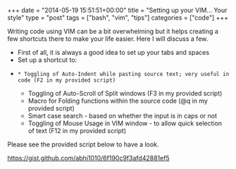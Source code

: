 +++
date = "2014-05-19 15:51:51+00:00"
title = "Setting up your VIM... Your style"
type = "post"
tags = ["bash", "vim", "tips"]
categories = ["code"]
+++

Writing code using VIM can be a bit overwhelming but it helps creating a few shortcuts there to make your life easier. Here I will discuss a few.

  * First of all, it is always a good idea to set up your tabs and spaces
  * Set up a shortcut to:
  *     * Toggling of Auto-Indent while pasting source text; very useful in code (F2 in my provided script)
    * Toggling of Auto-Scroll of Split windows (F3 in my provided script)
    * Macro for Folding functions within the source code (@q in my provided script)
    * Smart case search - based on whether the input is in caps or not
    * Toggling of Mouse Usage in VIM window - to allow quick selection of text (F12 in my provided script)

Please see the provided script below to have a look.



https://gist.github.com/abhi1010/6f190c9f3afd42881ef5


